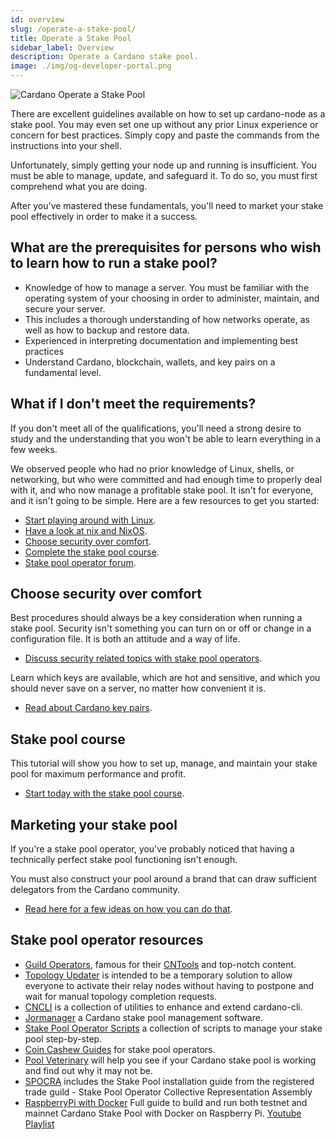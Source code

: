 ```yaml
---
id: overview
slug: /operate-a-stake-pool/
title: Operate a Stake Pool
sidebar_label: Overview
description: Operate a Cardano stake pool.
image: ./img/og-developer-portal.png
---
```


![Cardano Operate a Stake Pool](../../static/img/card-operate-a-stake-pool-title.svg)

There are excellent guidelines available on how to set up cardano-node as a stake pool. You may even set one up without any prior Linux experience or concern for best practices. Simply copy and paste the commands from the instructions into your shell.

Unfortunately, simply getting your node up and running is insufficient. You must be able to manage, update, and safeguard it. To do so, you must first comprehend what you are doing.

After you've mastered these fundamentals, you'll need to market your stake pool effectively in order to make it a success.

## What are the prerequisites for persons who wish to learn how to run a stake pool?
- Knowledge of how to manage a server. You must be familiar with the operating system of your choosing in order to administer, maintain, and secure your server.
- This includes a thorough understanding of how networks operate, as well as how to backup and restore data.
- Experienced in interpreting documentation and implementing best practices
- Understand Cardano, blockchain, wallets, and key pairs on a fundamental level.

## What if I don't meet the requirements?
If you don't meet all of the qualifications, you'll need a strong desire to study and the understanding that you won't be able to learn everything in a few weeks.

We observed people who had no prior knowledge of Linux, shells, or networking, but who were committed and had enough time to properly deal with it, and who now manage a profitable stake pool. It isn't for everyone, and it isn't going to be simple. Here are a few resources to get you started:
- [Start playing around with Linux](https://ubuntu.com/tutorials/command-line-for-beginners#1-overview).
- [Have a look at nix and NixOS](https://nixos.org).
- [Choose security over comfort](#choose-security-over-comfort).
- [Complete the stake pool course](#stake-pool-course).
- [Stake pool operator forum](https://forum.cardano.org/c/staking-delegation/156).

## Choose security over comfort
Best procedures should always be a key consideration when running a stake pool. Security isn't something you can turn on or off or change in a configuration file. It is both an attitude and a way of life.
- [Discuss security related topics with stake pool operators](https://forum.cardano.org/c/staking-delegation/stake-pool-security/157).

Learn which keys are available, which are hot and sensitive, and which you should never save on a server, no matter how convenient it is. 
- [Read about Cardano key pairs](cardano-key-pairs).


## Stake pool course
This tutorial will show you how to set up, manage, and maintain your stake pool for maximum performance and profit.
- [Start today with the stake pool course](../stake-pool-course/).

## Marketing your stake pool
If you're a stake pool operator, you've probably noticed that having a technically perfect stake pool functioning isn't enough.

You must also construct your pool around a brand that can draw sufficient delegators from the Cardano community.
- [Read here for a few ideas on how you can do that](marketing-stake-pool).

## Stake pool operator resources
- [Guild Operators](https://cardano-community.github.io/guild-operators), famous for their [CNTools](https://cardano-community.github.io/guild-operators/#/Scripts/cntools) and top-notch content. 
- [Topology Updater](https://cardano-community.github.io/guild-operators/#/Scripts/topologyupdater) is intended to be a temporary solution to allow everyone to activate their relay nodes without having to postpone and wait for manual topology completion requests.
- [CNCLI](https://github.com/AndrewWestberg/cncli) is a collection of utilities to enhance and extend cardano-cli. 
- [Jormanager](https://bitbucket.org/muamw10/jormanager/src/develop/) a Cardano stake pool management software. 
- [Stake Pool Operator Scripts](https://github.com/gitmachtl/scripts) a collection of scripts to manage your stake pool step-by-step. 
- [Coin Cashew Guides](https://www.coincashew.com/coins/overview-ada/guide-how-to-build-a-haskell-stakepool-node) for stake pool operators.
- [Pool Veterinary](http://pool.vet) will help you see if your Cardano stake pool is working and find out why it may not be.
- [SPOCRA](https://members.spocra.io) includes the Stake Pool installation guide from the registered trade guild - Stake Pool Operator Collective Representation Assembly
- [RaspberryPi with Docker](https://github.com/speedwing/cardano-staking-pool-edu) Full guide to build and run both testnet and mainnet Cardano Stake Pool with Docker on Raspberry Pi. [Youtube Playlist](https://www.youtube.com/playlist?list=PLBhbLwOuj0DfTnneuG3vyoDHY7Dv_aiyq)
